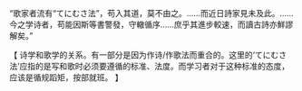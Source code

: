 “歌家者流有“てにむさ法”，苟入其道，莫不由之。……而近日詩家見未及此。……今之学诗者，苟能因斯等書警發，守轍循序……庶乎其進步較速，而讀古詩亦鮮謬解矣。”

【
诗学和歌学的关系。有一部分是因为作诗/作歌法而重合的。这里的‘てにむさ法’应指的是写和歌时必须要遵循的标准、法度。而学习者对于这种标准的态度，应该是循规蹈矩，按部就班。
】